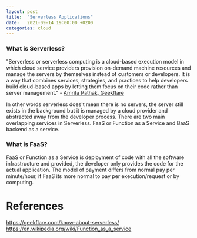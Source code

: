 ```yaml
---
layout: post
title:  "Serverless Applications"
date:   2021-09-14 19:00:00 +0200
categories: cloud
---
```


<!-- What is Serverless and FaaS?
Describe the calculator:
  The code
  How does it run in Azure functions?
    - display screenshots, scripts, pipelines
  How did you test the application?
  What security threats is there to your application?
  What have you done to prevent those?
  (hint: OWASP top 10 - Interpretation for Serverless)
-->

### What is Serverless?
"Serverless or serverless computing is a cloud-based execution model in which cloud service providers provision on-demand machine resources and manage the servers by themselves instead of customers or developers. It is a way that combines services, strategies, and practices to help developers build cloud-based apps by letting them focus on their code rather than server management." - [Amrita Pathak, Geekflare](https://geekflare.com/know-about-serverless/)

In other words serverless does't mean there is no servers, the server still exists in the background but it is managed by a cloud provider and abstracted away from the developer process. There are two main overlapping services in Serverless. FaaS or Function as a Service and BaaS backend as a service.

### What is FaaS?
FaaS or Function as a Service is deployment of code with all the software infrastructure and provided, the developer only provides the code for the actual application. The model of payment differs from normal pay per minute/hour, if FaaS its more normal to pay per execution/request or by computing.

# References
https://geekflare.com/know-about-serverless/
https://en.wikipedia.org/wiki/Function_as_a_service